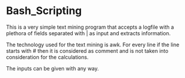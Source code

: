 # Bash_Scripting

This is a very simple text mining program that accepts a logfile with a plethora of fields separated with | as input and extracts information.

The technology used for the text mining is awk.
For every line if the line starts with # then it is considered as comment and is not taken into consideration for the calculations.

The inputs can be given with any way.
